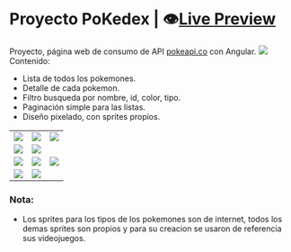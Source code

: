 # Proyecto PoKedex | :eye:[Live Preview][video_url]
Proyecto, página web de consumo de API [pokeapi.co][pokeapi_url] con Angular.
![][img_4]
Contenido:
- Lista de todos los pokemones.
- Detalle de cada pokemon.
- Filtro busqueda por nombre, id, color, tipo.
- Paginación simple para las listas.
- Diseño pixelado, con sprites propios.

[video_url]: https://paledot01.github.io/PoKedex_Angular/
[pokeapi_url]: https://pokeapi.co/

|  |  |  |
| :-------------: |:-------------:| :-----:|
| ![][img_6] | ![][img_7] | ![][img_8] |
| ![][img_9] | ![][img_10] | | 
| ![][img_1] | ![][img_2] | ![][img_3] |
| ![][img_4] | ![][img_5] | |   

### Nota:
- Los sprites para los tipos de los pokemones son de internet, todos los demas sprites son propios y para su creacion se usaron de referencia sus videojuegos.

[img_1]: ./src/assets/imgs/screenshot/p17_img1.webp
[img_2]: ./src/assets/imgs/screenshot/p17_img2.webp
[img_3]: ./src/assets/imgs/screenshot/p17_img3.webp
[img_4]: ./src/assets/imgs/screenshot/p17_img4.webp
[img_5]: ./src/assets/imgs/screenshot/p17_img5.webp
[img_6]: ./src/assets/imgs/screenshot/p17_img6.webp
[img_7]: ./src/assets/imgs/screenshot/p17_img7.webp
[img_8]: ./src/assets/imgs/screenshot/p17_img8.webp
[img_9]: ./src/assets/imgs/screenshot/p17_img9.webp
[img_10]: ./src/assets/imgs/screenshot/p17_img10.webp

